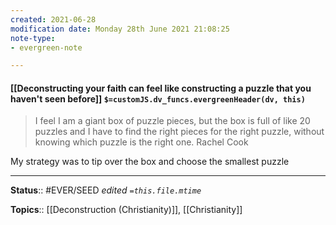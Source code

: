 ```yaml
---
created: 2021-06-28
modification date: Monday 28th June 2021 21:08:25
note-type: 
- evergreen-note

---
```


#### [[Deconstructing your faith can feel like constructing a puzzle that you haven't seen before]] `$=customJS.dv_funcs.evergreenHeader(dv, this)`


> I feel I am a giant box of puzzle pieces, but the box is full of like 20 puzzles and I have to find the right pieces for the right puzzle, without knowing which puzzle is the right one.
> Rachel Cook

My strategy was to tip over the box and choose the smallest puzzle

---

**Status**:: #EVER/SEED 
*edited `=this.file.mtime`*

**Topics**:: [[Deconstruction (Christianity)]], [[Christianity]] 
	
